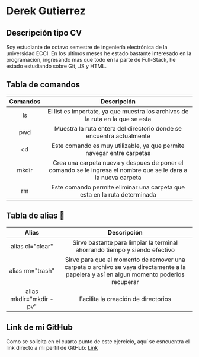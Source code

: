 # Derek Gutierrez
## Descripción tipo CV
Soy estudiante de octavo semestre de ingeniería electrónica de la universidad ECCI. En los ultimos meses he estado bastante interesado en la programación, ingresando mas que todo en la parte de Full-Stack, he estado estudiando sobre Git, JS y HTML.

## Tabla de comandos
|Comandos|Descripción|
|:--:|:--:|
|ls|El list es importate, ya que muestra los archivos de la ruta en la que se esta|
|pwd|Muestra la ruta entera del directorio donde se encuentra actualmente|
|cd|Este comando es muy utilizable, ya que permite navegar entre carpetas|
|mkdir|Crea una carpeta nueva y despues de poner el comando se le ingresa el nombre que se le dara a la nueva carpeta|
|rm|Este comando permite eliminar una carpeta que esta en la ruta determinada|

## Tabla de alias 🔎
|Alias|Descripción|
|:---:|:---------:|
|alias cl="clear"|Sirve bastante para limpiar la terminal ahorrando tiempo y siendo efectivo|
|alias rm="trash"|Sirve para que al momento de remover una carpeta o archivo se vaya directamente a la papelera y así en algun momento poderlos recuperar|
|alias mkdir="mkdir -pv"|Facilita la creación de directorios|

## Link de mi GitHub
Como se solicita en el cuarto punto de este ejercicio, aquí se esncuentra el link directo a mi perfil de GitHub: [Link](https://github.com/DerekAGutierrezD "Mi perfil de GitHub")